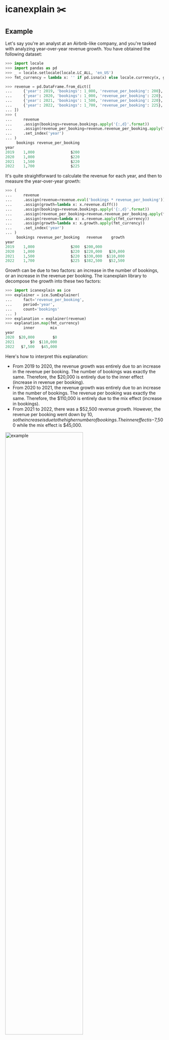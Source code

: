 # icanexplain ✂️

## Example

Let's say you're an analyst at an Airbnb-like company, and you're tasked with analyzing year-over-year revenue growth. You have obtained the following dataset:

```py
>>> import locale
>>> import pandas as pd
>>> _ = locale.setlocale(locale.LC_ALL, 'en_US')
>>> fmt_currency = lambda x: '' if pd.isna(x) else locale.currency(x, grouping=True)[:-3]

>>> revenue = pd.DataFrame.from_dict([
...     {'year': 2019, 'bookings': 1_000, 'revenue_per_booking': 200},
...     {'year': 2020, 'bookings': 1_000, 'revenue_per_booking': 220},
...     {'year': 2021, 'bookings': 1_500, 'revenue_per_booking': 220},
...     {'year': 2022, 'bookings': 1_700, 'revenue_per_booking': 225},
... ])
>>> (
...     revenue
...     .assign(bookings=revenue.bookings.apply('{:,d}'.format))
...     .assign(revenue_per_booking=revenue.revenue_per_booking.apply(fmt_currency))
...     .set_index('year')
... )
     bookings revenue_per_booking
year
2019    1,000                $200
2020    1,000                $220
2021    1,500                $220
2022    1,700                $225

```

It's quite straightforward to calculate the revenue for each year, and then to measure the year-over-year growth:

```py
>>> (
...     revenue
...     .assign(revenue=revenue.eval('bookings * revenue_per_booking'))
...     .assign(growth=lambda x: x.revenue.diff())
...     .assign(bookings=revenue.bookings.apply('{:,d}'.format))
...     .assign(revenue_per_booking=revenue.revenue_per_booking.apply(fmt_currency))
...     .assign(revenue=lambda x: x.revenue.apply(fmt_currency))
...     .assign(growth=lambda x: x.growth.apply(fmt_currency))
...     .set_index('year')
... )
     bookings revenue_per_booking   revenue    growth
year
2019    1,000                $200  $200,000
2020    1,000                $220  $220,000   $20,000
2021    1,500                $220  $330,000  $110,000
2022    1,700                $225  $382,500   $52,500

```

Growth can be due to two factors: an increase in the number of bookings, or an increase in the revenue per booking. The icanexplain library to decompose the growth into these two factors:

```py
>>> import icanexplain as ice
>>> explainer = ice.SumExplainer(
...     fact='revenue_per_booking',
...     period='year',
...     count='bookings'
... )
>>> explanation = explainer(revenue)
>>> explanation.map(fmt_currency)
        inner       mix
year
2020  $20,000        $0
2021       $0  $110,000
2022   $7,500   $45,000

```

Here's how to interpret this explanation:

- From 2019 to 2020, the revenue growth was entirely due to an increase in the revenue per booking. The number of bookings was exactly the same. Therefore, the $20,000 is entirely due to the inner effect (increase in revenue per booking).
- From 2020 to 2021, the revenue growth was entirely due to an increase in the number of bookings. The revenue per booking was exactly the same. Therefore, the $110,000 is entirely due to the mix effect (increase in bookings).
- From 2021 to 2022, there was a $52,500 revenue growth. However, the revenue per booking went down by $10, so the increase is due to the higher number of bookings. The inner effect is -$7,500 while the mix effect is $45,000.

<div>
    <img src="https://github.com/user-attachments/assets/d93a8b33-929f-4895-87c8-1b60c8d3bb2f" alt="example" width="70%"/>
</div>
